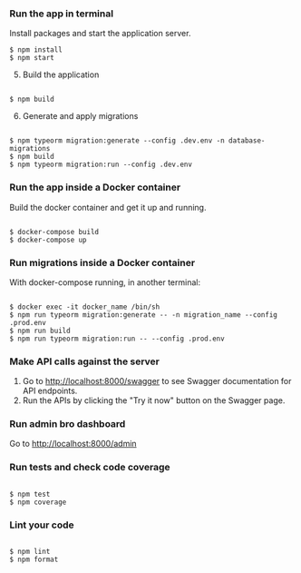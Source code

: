 ### Run the app in terminal

Install packages and start the application server.

```
$ npm install
$ npm start
```



5. Build the application

```

$ npm build

```

6. Generate and apply migrations

```

$ npm typeorm migration:generate --config .dev.env -n database-migrations
$ npm build
$ npm typeorm migration:run --config .dev.env

```


### Run the app inside a Docker container

Build the docker container and get it up and running.

```

$ docker-compose build
$ docker-compose up

```

### Run migrations inside a Docker container

With docker-compose running, in another terminal:

```

$ docker exec -it docker_name /bin/sh
$ npm run typeorm migration:generate -- -n migration_name --config .prod.env
$ npm run build
$ npm run typeorm migration:run -- --config .prod.env

```

### Make API calls against the server

1. Go to [http://localhost:8000/swagger](http://localhost:8000/swagger) to see Swagger documentation for API endpoints.
2. Run the APIs by clicking the "Try it now" button on the Swagger page.

### Run admin bro dashboard

Go to [http://localhost:8000/admin](http://localhost:8000/admin)

### Run tests and check code coverage

```

$ npm test
$ npm coverage

```

### Lint your code

```

$ npm lint
$ npm format

```
